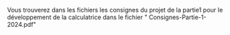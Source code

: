 Vous trouverez dans les fichiers les consignes du projet de la partie1 pour le développement de la calculatrice dans le fichier " Consignes-Partie-1-2024.pdf"
